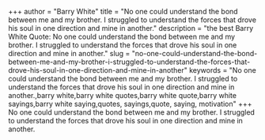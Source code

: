 +++
author = "Barry White"
title = "No one could understand the bond between me and my brother. I struggled to understand the forces that drove his soul in one direction and mine in another."
description = "the best Barry White Quote: No one could understand the bond between me and my brother. I struggled to understand the forces that drove his soul in one direction and mine in another."
slug = "no-one-could-understand-the-bond-between-me-and-my-brother-i-struggled-to-understand-the-forces-that-drove-his-soul-in-one-direction-and-mine-in-another"
keywords = "No one could understand the bond between me and my brother. I struggled to understand the forces that drove his soul in one direction and mine in another.,barry white,barry white quotes,barry white quote,barry white sayings,barry white saying,quotes, sayings,quote, saying, motivation"
+++
No one could understand the bond between me and my brother. I struggled to understand the forces that drove his soul in one direction and mine in another.
